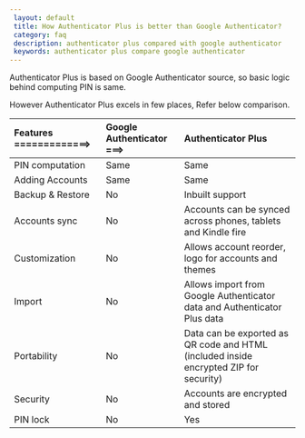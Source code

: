 ```yaml
---
 layout: default
 title: How Authenticator Plus is better than Google Authenticator?
 category: faq
 description: authenticator plus compared with google authenticator
 keywords: authenticator plus compare google authenticator
---
```


Authenticator Plus is based on Google Authenticator source, so basic logic behind computing PIN is same.

However Authenticator Plus excels in few places, Refer below comparison.


| Features =============> | Google Authenticator ===>  | Authenticator Plus |
| :------ | :------------------- | :------------------|
| PIN computation | Same | Same |
| Adding Accounts  | Same | Same |
| Backup & Restore       | No | Inbuilt support |
| Accounts sync | No | Accounts can be synced across phones, tablets and Kindle fire|
| Customization | No | Allows account reorder, logo for accounts and themes |
| Import | No | Allows import from Google Authenticator data and Authenticator Plus data|
| Portability | No | Data can be exported as QR code and HTML (included inside encrypted ZIP for security)|
| Security | No | Accounts are encrypted and stored|
| PIN lock | No | Yes |